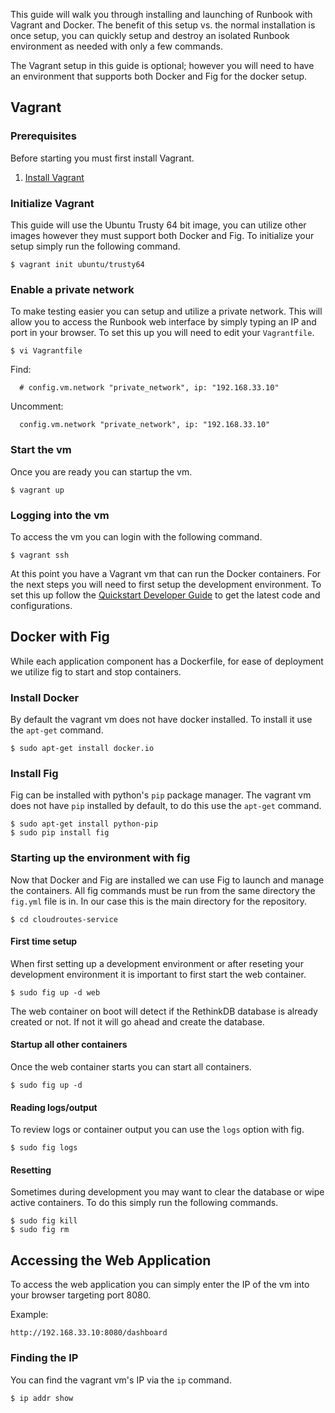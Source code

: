 This guide will walk you through installing and launching of Runbook with Vagrant and Docker. The benefit of this setup vs. the normal installation is once setup, you can quickly setup and destroy an isolated Runbook environment as needed with only a few commands.

The Vagrant setup in this guide is optional; however you will need to have an environment that supports both Docker and Fig for the docker setup.

## Vagrant

### Prerequisites

Before starting you must first install Vagrant. 

1. [Install Vagrant](https://docs.vagrantup.com/v2/installation/)

### Initialize Vagrant

This guide will use the Ubuntu Trusty 64 bit image, you can utilize other images however they must support both Docker and Fig. To initialize your setup simply run the following command.

    $ vagrant init ubuntu/trusty64

### Enable a private network

To make testing easier you can setup and utilize a private network. This will allow you to access the Runbook web interface by simply typing an IP and port in your browser. To set this up you will need to edit your `Vagrantfile`.

    $ vi Vagrantfile

Find:

      # config.vm.network "private_network", ip: "192.168.33.10"

Uncomment:

      config.vm.network "private_network", ip: "192.168.33.10"

### Start the vm

Once you are ready you can startup the vm.

    $ vagrant up

### Logging into the vm

To access the vm you can login with the following command.

    $ vagrant ssh

At this point you have a Vagrant vm that can run the Docker containers. For the next steps you will need to first setup the development environment. To set this up follow the [Quickstart Developer Guide](http://runbook.readthedocs.org/en/develop/developers/) to get the latest code and configurations.

## Docker with Fig

While each application component has a Dockerfile, for ease of deployment we utilize fig to start and stop containers.

### Install Docker

By default the vagrant vm does not have docker installed. To install it use the `apt-get` command.

    $ sudo apt-get install docker.io

### Install Fig

Fig can be installed with python's `pip` package manager. The vagrant vm does not have `pip` installed by default, to do this use the `apt-get` command.

    $ sudo apt-get install python-pip
    $ sudo pip install fig

### Starting up the environment with fig

Now that Docker and Fig are installed we can use Fig to launch and manage the containers. All fig commands must be run from the same directory the `fig.yml` file is in. In our case this is the main directory for the repository.

    $ cd cloudroutes-service

#### First time setup

When first setting up a development environment or after reseting your development environment it is important to first start the web container.

    $ sudo fig up -d web

The web container on boot will detect if the RethinkDB database is already created or not. If not it will go ahead and create the database.

#### Startup all other containers

Once the web container starts you can start all containers.

    $ sudo fig up -d

#### Reading logs/output

To review logs or container output you can use the `logs` option with fig.

    $ sudo fig logs

#### Resetting

Sometimes during development you may want to clear the database or wipe active containers. To do this simply run the following commands.

    $ sudo fig kill
    $ sudo fig rm

## Accessing the Web Application

To access the web application you can simply enter the IP of the vm into your browser targeting port 8080.

Example:

    http://192.168.33.10:8080/dashboard

### Finding the IP

You can find the vagrant vm's IP via the `ip` command.

    $ ip addr show
